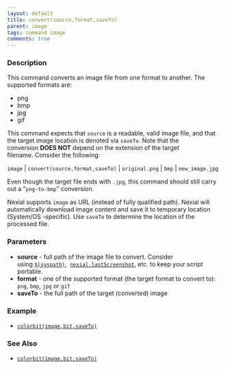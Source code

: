 ```yaml
---
layout: default
title: convert(source,format,saveTo)
parent: image
tags: command image
comments: true
---
```



### Description
This command converts an image file from one format to another. The supported formats are:
- png
- bmp
- jpg
- gif

This command expects that `source` is a readable, valid image file, and that the target image location is denoted 
via `saveTo`. Note that the conversion **DOES NOT** depend on the extension of the target filename. Consider the 
following:

`image` | `convert(source,format,saveTo)` | `original.png` | `bmp` | `new_image.jpg` 

Even though the target file ends with `.jpg`, this command should still carry out a "`png-to-bmp`" conversion.

Nexial supports `image` as URL (instead of fully qualified path). Nexial will automatically download image content and 
save it to temporary location (System/OS -specific). Use `saveTo` to determine the location of the processed file.


### Parameters
- **source** - full path of the image file to convert. Consider using [`$(syspath)`](../../functions/$(syspath)), 
  [`nexial.lastScreenshot`](../../systemvars/index#nexial.lastScreenshot), etc. to keep your script portable.
- **format** - one of the supported format (the target format to convert to): `png`, `bmp`, `jpg` or `gif`
- **saveTo** - the full path of the target (converted) image


### Example
- [`colorbit(image,bit,saveTo)`](colorbit(image,bit,saveTo))


### See Also
- [`colorbit(image,bit,saveTo)`](colorbit(image,bit,saveTo))
